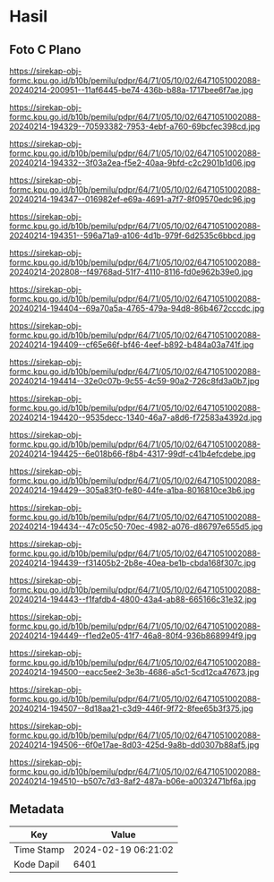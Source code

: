 # Hasil

## Foto C Plano

https://sirekap-obj-formc.kpu.go.id/b10b/pemilu/pdpr/64/71/05/10/02/6471051002088-20240214-200951--11af6445-be74-436b-b88a-1717bee6f7ae.jpg

https://sirekap-obj-formc.kpu.go.id/b10b/pemilu/pdpr/64/71/05/10/02/6471051002088-20240214-194329--70593382-7953-4ebf-a760-69bcfec398cd.jpg

https://sirekap-obj-formc.kpu.go.id/b10b/pemilu/pdpr/64/71/05/10/02/6471051002088-20240214-194332--3f03a2ea-f5e2-40aa-9bfd-c2c2901b1d06.jpg

https://sirekap-obj-formc.kpu.go.id/b10b/pemilu/pdpr/64/71/05/10/02/6471051002088-20240214-194347--016982ef-e69a-4691-a7f7-8f09570edc96.jpg

https://sirekap-obj-formc.kpu.go.id/b10b/pemilu/pdpr/64/71/05/10/02/6471051002088-20240214-194351--596a71a9-a106-4d1b-979f-6d2535c6bbcd.jpg

https://sirekap-obj-formc.kpu.go.id/b10b/pemilu/pdpr/64/71/05/10/02/6471051002088-20240214-202808--f49768ad-51f7-4110-8116-fd0e962b39e0.jpg

https://sirekap-obj-formc.kpu.go.id/b10b/pemilu/pdpr/64/71/05/10/02/6471051002088-20240214-194404--69a70a5a-4765-479a-94d8-86b4672cccdc.jpg

https://sirekap-obj-formc.kpu.go.id/b10b/pemilu/pdpr/64/71/05/10/02/6471051002088-20240214-194409--cf65e66f-bf46-4eef-b892-b484a03a741f.jpg

https://sirekap-obj-formc.kpu.go.id/b10b/pemilu/pdpr/64/71/05/10/02/6471051002088-20240214-194414--32e0c07b-9c55-4c59-90a2-726c8fd3a0b7.jpg

https://sirekap-obj-formc.kpu.go.id/b10b/pemilu/pdpr/64/71/05/10/02/6471051002088-20240214-194420--9535decc-1340-46a7-a8d6-f72583a4392d.jpg

https://sirekap-obj-formc.kpu.go.id/b10b/pemilu/pdpr/64/71/05/10/02/6471051002088-20240214-194425--6e018b66-f8b4-4317-99df-c41b4efcdebe.jpg

https://sirekap-obj-formc.kpu.go.id/b10b/pemilu/pdpr/64/71/05/10/02/6471051002088-20240214-194429--305a83f0-fe80-44fe-a1ba-8016810ce3b6.jpg

https://sirekap-obj-formc.kpu.go.id/b10b/pemilu/pdpr/64/71/05/10/02/6471051002088-20240214-194434--47c05c50-70ec-4982-a076-d86797e655d5.jpg

https://sirekap-obj-formc.kpu.go.id/b10b/pemilu/pdpr/64/71/05/10/02/6471051002088-20240214-194439--f31405b2-2b8e-40ea-be1b-cbda168f307c.jpg

https://sirekap-obj-formc.kpu.go.id/b10b/pemilu/pdpr/64/71/05/10/02/6471051002088-20240214-194443--f1fafdb4-4800-43a4-ab88-665166c31e32.jpg

https://sirekap-obj-formc.kpu.go.id/b10b/pemilu/pdpr/64/71/05/10/02/6471051002088-20240214-194449--f1ed2e05-41f7-46a8-80f4-936b868994f9.jpg

https://sirekap-obj-formc.kpu.go.id/b10b/pemilu/pdpr/64/71/05/10/02/6471051002088-20240214-194500--eacc5ee2-3e3b-4686-a5c1-5cd12ca47673.jpg

https://sirekap-obj-formc.kpu.go.id/b10b/pemilu/pdpr/64/71/05/10/02/6471051002088-20240214-194507--8d18aa21-c3d9-446f-9f72-8fee65b3f375.jpg

https://sirekap-obj-formc.kpu.go.id/b10b/pemilu/pdpr/64/71/05/10/02/6471051002088-20240214-194506--6f0e17ae-8d03-425d-9a8b-dd0307b88af5.jpg

https://sirekap-obj-formc.kpu.go.id/b10b/pemilu/pdpr/64/71/05/10/02/6471051002088-20240214-194510--b507c7d3-8af2-487a-b06e-a0032471bf6a.jpg


## Metadata

| Key        | Value               |
| ---------- | ------------------- |
| Time Stamp | 2024-02-19 06:21:02 |
| Kode Dapil | 6401                |



